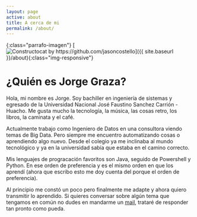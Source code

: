 ```yaml
---
layout: page
active: about
title: A cerca de mi
permalink: /about/
---
```


{:class="parrafo-imagen"}
[<img  src="{{ site.baseurl }}/images/about-me.jpeg" alt="Constructocat by https://github.com/jasoncostello"/>]({{ site.baseurl }}/about){:class="img-responsive"}

# ¿Quién es Jorge Graza?

Hola, mi nombre es Jorge. Soy bachiller en ingeniería de sistemas y egresado de la Universidad Nacional José Faustino Sanchez Carrión - Huacho. Me gusta mucho la tecnología, la música, las cosas retro, los libros, la caminata y el café. 

Actualmente trabajo como Ingeniero de Datos en una consultora viendo temas de Big Data. Pero siempre me encuentro automatizando cosas o aprendiendo algo nuevo. Desde el colegio ya me inclinaba al mundo tecnológico y ya en la universidad sabía que estaba en el camino correcto.

Mis lenguajes de progracación favoritos son Java, seguido de Powershell y Python. En ese orden de preferencia y es el mismo orden en que los aprendí (ahora que escribo esto me doy cuenta del porque el orden de preferencia).

Al principio me constó un poco pero finalmente me adapte y ahora quiero transmitir lo aprendido. Si quieres conversar sobre algún tema que tengamos en común no dudes en mandarme un [mail](mailto:jg.melg@gmail.com), trataré de responder tan pronto como pueda.

